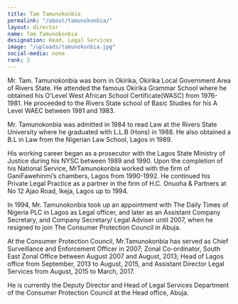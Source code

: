 ```yaml
---
title: Tam Tamunokonbia
permalink: "/about/tamunokonbia/"
layout: director
name: Tam Tamunokonbia
designation: Head, Legal Services
image: "/uploads/tamunokonbia.jpg"
social-media: none
rank: 3
---
```


Mr. Tam. Tamunokonbia was born in Okirika, Okirika Local Government Area of Rivers State. He attended the famous Okirika Grammar School where he obtained his O’Level West African School Certificate(WASC) from 1976-1981. He proceeded to the Rivers State school of Basic Studies for his A Level WAEC between 1981 and 1983.

Mr. Tamunokonbia was admitted in 1984 to read Law at the Rivers State University where he graduated with L.L.B (Hons) in 1988. He also obtained a B.L in Law from the Nigerian Law School, Lagos in 1989.

His working career began as a prosecutor with the Lagos State Ministry of Justice during his NYSC between 1989 and 1990. Upon the completion of his National Service, MrTamunokonbia worked with the firm of GaniFawehinmi’s chambers, Lagos from 1990-1992. He continued his Private Legal Practice as a partner in the firm of H.C. Onuoha &amp; Partners at No 12 Ajao Road, Ikeja, Lagos up to 1994.

In 1994, Mr. Tamunokonbia took up an appointment with The Daily Times of Nigeria PLC in Lagos as Legal officer, and later as an Assistant Company Secretary, and Company Secretary/ Legal Adviser until 2007, when he resigned to join The Consumer Protection Council in Abuja.

At the Consumer Protection Council, Mr.Tamunokonbia has served as Chief Surveillance and Enforcement Officer in 2007; Zonal Co-ordinator, South East Zonal Office between August 2007 and August, 2013; Head of Lagos office from September, 2013 to August, 2015, and Assistant Director Legal Services from August, 2015 to March, 2017.

He is currently the Deputy Director and Head of Legal Services Department of the Consumer Protection Council at the Head office, Abuja.